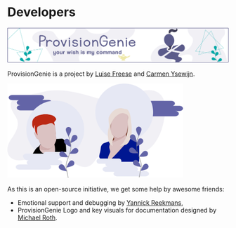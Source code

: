 # Developers

![header image](../media/index/Genie_Header.png)

ProvisionGenie is a project by [Luise Freese](https://m365princess.com) and [Carmen Ysewijn](https://digipersonal.com/).

<img width="400" alt="Carmen and Luise" src="../media/index/Carmen_Luise.png">

As this is an open-source initiative, we get some help by awesome friends:

- Emotional support and debugging by [Yannick Reekmans](https://twitter.com/yannickreekmans),
- ProvisionGenie Logo and key visuals for documentation designed by [Michael Roth](https://twitter.com/MichaelRoth42).